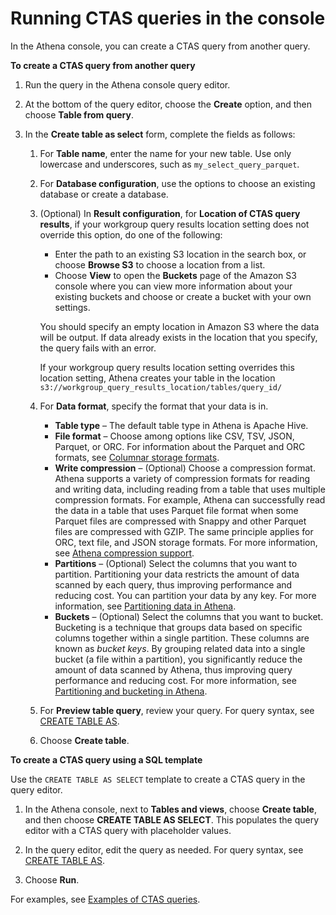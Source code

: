 # Running CTAS queries in the console<a name="ctas-console"></a>

In the Athena console, you can create a CTAS query from another query\.<a name="ctas-create-from-query"></a>

**To create a CTAS query from another query**

1. Run the query in the Athena console query editor\.

1. At the bottom of the query editor, choose the **Create** option, and then choose **Table from query**\.

1. In the **Create table as select** form, complete the fields as follows:

   1. For **Table name**, enter the name for your new table\. Use only lowercase and underscores, such as `my_select_query_parquet`\.

   1. For **Database configuration**, use the options to choose an existing database or create a database\.

   1. \(Optional\) In **Result configuration**, for **Location of CTAS query results**, if your workgroup query results location setting does not override this option, do one of the following:
      + Enter the path to an existing S3 location in the search box, or choose **Browse S3** to choose a location from a list\.
      + Choose **View** to open the **Buckets** page of the Amazon S3 console where you can view more information about your existing buckets and choose or create a bucket with your own settings\.

      You should specify an empty location in Amazon S3 where the data will be output\. If data already exists in the location that you specify, the query fails with an error\. 

      If your workgroup query results location setting overrides this location setting, Athena creates your table in the location `s3://workgroup_query_results_location/tables/query_id/`

   1. For **Data format**, specify the format that your data is in\.
      + **Table type** – The default table type in Athena is Apache Hive\. 
      + **File format** – Choose among options like CSV, TSV, JSON, Parquet, or ORC\. For information about the Parquet and ORC formats, see [Columnar storage formats](columnar-storage.md)\.
      + **Write compression** – \(Optional\) Choose a compression format\. Athena supports a variety of compression formats for reading and writing data, including reading from a table that uses multiple compression formats\. For example, Athena can successfully read the data in a table that uses Parquet file format when some Parquet files are compressed with Snappy and other Parquet files are compressed with GZIP\. The same principle applies for ORC, text file, and JSON storage formats\. For more information, see [Athena compression support](compression-formats.md)\.
      + **Partitions** – \(Optional\) Select the columns that you want to partition\. Partitioning your data restricts the amount of data scanned by each query, thus improving performance and reducing cost\. You can partition your data by any key\. For more information, see [Partitioning data in Athena](partitions.md)\.
      + **Buckets** – \(Optional\) Select the columns that you want to bucket\. Bucketing is a technique that groups data based on specific columns together within a single partition\. These columns are known as *bucket keys*\. By grouping related data into a single bucket \(a file within a partition\), you significantly reduce the amount of data scanned by Athena, thus improving query performance and reducing cost\. For more information, see [Partitioning and bucketing in Athena](ctas-partitioning-and-bucketing.md)\.

   1. For **Preview table query**, review your query\. For query syntax, see [CREATE TABLE AS](create-table-as.md)\.

   1. Choose **Create table**\.<a name="ctas-create-new"></a>

**To create a CTAS query using a SQL template**

Use the `CREATE TABLE AS SELECT` template to create a CTAS query in the query editor\.

1. In the Athena console, next to **Tables and views**, choose **Create table**, and then choose **CREATE TABLE AS SELECT**\. This populates the query editor with a CTAS query with placeholder values\.

1. In the query editor, edit the query as needed\. For query syntax, see [CREATE TABLE AS](create-table-as.md)\.

1. Choose **Run**\.

For examples, see [Examples of CTAS queries](ctas-examples.md)\.

